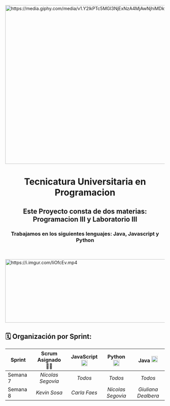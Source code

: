 <a href="https://media.giphy.com/media/v1.Y2lkPTc5MGI3NjExNzA4MjAwNjhiMDkyMDkzNWY1ZWQ5OGFhOGFmMzEyYjZjYTRhZmI5YiZlcD12MV9pbnRlcm5hbF9naWZzX2dpZklkJmN0PWc/efdGCkq3ZZMCT2JKx9/giphy.gif"><img src="https://media.giphy.com/media/v1.Y2lkPTc5MGI3NjExNzA4MjAwNjhiMDkyMDkzNWY1ZWQ5OGFhOGFmMzEyYjZjYTRhZmI5YiZlcD12MV9pbnRlcm5hbF9naWZzX2dpZklkJmN0PWc/efdGCkq3ZZMCT2JKx9/giphy.gif" title="https://media.giphy.com/media/v1.Y2lkPTc5MGI3NjExNzA4MjAwNjhiMDkyMDkzNWY1ZWQ5OGFhOGFmMzEyYjZjYTRhZmI5YiZlcD12MV9pbnRlcm5hbF9naWZzX2dpZklkJmN0PWc/efdGCkq3ZZMCT2JKx9/giphy.gif" width="1600" height="500" /></a>
<h1 align="center">Tecnicatura Universitaria en Programacion</h1>
<h2 align="center">Este Proyecto consta de dos materias: Programacion III y Laboratorio III</h2>
<h3 align="center">Trabajamos en los siguientes lenguajes: Java, Javascript y Python</h3>

<br><br/>
<a href="https://i.imgur.com/liOfcEv.mp4"><img src="https://media.giphy.com/media/v1.Y2lkPTc5MGI3NjExZjgzNDNmNDdhNDUyYmMyYTk3MDg5YTNmOTljZmM4NWViNzljYmQ4ZiZlcD12MV9pbnRlcm5hbF9naWZzX2dpZklkJmN0PWc/bnCxII7gN2R2NfBx14/giphy.gif" width="1920" height="200" title="https://i.imgur.com/liOfcEv.mp4" /></a>



<h2> 🗓️ Organización por Sprint: </h2>

| **Sprint** | **Scrum Asignado** 👨‍💻 | **JavaScript** <img height=20 src="https://cdn.jsdelivr.net/gh/devicons/devicon/icons/javascript/javascript-original.svg" /> | **Python** <img height=20 src="https://cdn.jsdelivr.net/gh/devicons/devicon/icons/python/python-original.svg" />  | **Java** <img height=20 src="https://cdn.jsdelivr.net/gh/devicons/devicon/icons/java/java-original.svg" /> |
| ------------- |:-------------:|:-------------:|:-------------:|:-------------:|
| Semana 7 | *Nicolas Segovia* | *Todos* | *Todos* | *Todos*
| Semana 8 | *Kevin Sosa* | *Carla Faes* | *Nicolas Segovia* | *Giuliana Dealbera*
<br>
